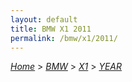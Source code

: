 ```yaml
---
layout: default
title: BMW X1 2011
permalink: /bmw/x1/2011/
---
```

[*Home*](/) > [*BMW*](/bmw/) > [*X1*](/bmw/x1/) > [*YEAR*](/bmw/x1/year/)
